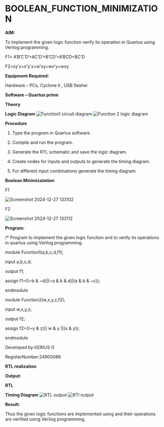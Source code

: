 # BOOLEAN_FUNCTION_MINIMIZATION

**AIM:**

To implement the given logic function verify its operation in Quartus using Verilog programming.

F1= A’B’C’D’+AC’D’+B’CD’+A’BCD+BC’D 

F2=xy’z+x’y’z+w’xy+wx’y+wxy

**Equipment Required:**

Hardware – PCs, Cyclone II , USB flasher

**Software – Quartus prime**

**Theory**

**Logic Diagram**
![Function1 circuit diagram](https://github.com/user-attachments/assets/3ba10d1e-0ab6-407c-93d9-c660b02f7b92)
![Function 2 logic diagram](https://github.com/user-attachments/assets/aeb81439-7780-4e11-9438-3e97d6aa1df8)



**Procedure**

1.	Type the program in Quartus software.

2.	Compile and run the program.

3.	Generate the RTL schematic and save the logic diagram.

4.	Create nodes for inputs and outputs to generate the timing diagram.

5.	For different input combinations generate the timing diagram.

**Boolean Minimizatation**	

F1

![Screenshot 2024-12-27 133102](https://github.com/user-attachments/assets/9134481b-e2bf-41d2-936e-5022555f2943)

F2

![Screenshot 2024-12-27 133112](https://github.com/user-attachments/assets/0fc64ecc-bd66-4024-be32-195ef5fec5a3)


**Program:**

/* Program to implement the given logic function and to verify its operations in quartus using Verilog programming.


module Function1(a,b,c,d,f1); 

input a,b,c,d; 

output f1; 

assign f1=((~b & ~d)|(~a & b & d)|(a & b & ~c)); 

endmodule 



module Function2(w,x,y,z,f2); 

input w,x,y,z; 

output f2; 

assign f2=((~y & z)|( w & y )|(x & y)); 

endmodule 


Developed by:GERIUS G

RegisterNumber:24900086


**RTL realization**

**Output:**



**RTL**

**Timing Diagram**
![RTL output ](https://github.com/user-attachments/assets/531b71cb-8f01-4032-b40a-3bed9f908163)
![RTl output](https://github.com/user-attachments/assets/da6aaff0-a6ab-4439-a339-e7664179a674)


**Result:**

Thus the given logic functions are implemented using and their operations are verified using Verilog programming.

